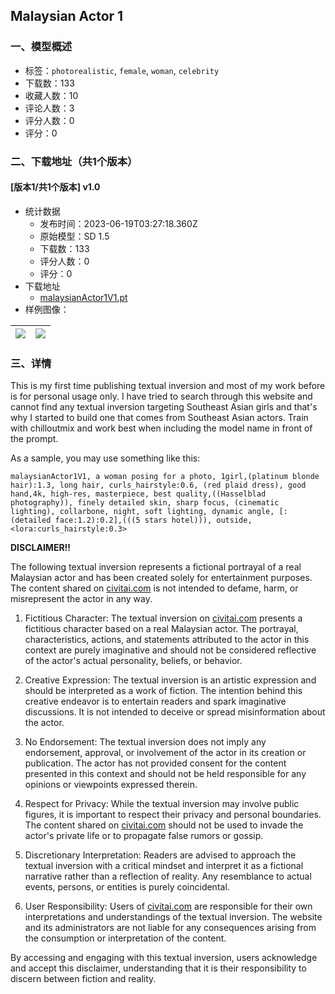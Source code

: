 ## Malaysian Actor 1
### 一、模型概述

- 标签：`photorealistic`, `female`, `woman`, `celebrity`
- 下载数：133
- 收藏人数：10
- 评论人数：3
- 评分人数：0
- 评分：0

### 二、下载地址（共1个版本）

#### [版本1/共1个版本] v1.0

- 统计数据
  - 发布时间：2023-06-19T03:27:18.360Z
  - 原始模型：SD 1.5
  - 下载数：133
  - 评分人数：0
  - 评分：0
- 下载地址
  - [malaysianActor1V1.pt](https://civitai.com/api/download/models/99171)
- 样例图像：

| <img src="https://image.civitai.com/xG1nkqKTMzGDvpLrqFT7WA/fea49693-2d89-4fc4-b529-79055635c0e0/width=450/1201732.jpeg" /> | <img src="https://image.civitai.com/xG1nkqKTMzGDvpLrqFT7WA/d992a069-f700-4c78-b466-246d2613a96c/width=450/1204736.jpeg" /> |
| ---- | ---- |


### 三、详情
<p>This is my first time publishing textual inversion and most of my work before is for personal usage only. I have tried to search through this website and cannot find any textual inversion targeting Southeast Asian girls and that's why I started to build one that comes from Southeast Asian actors. Train with chilloutmix and work best when including the model name in front of the prompt. </p><p>As a sample, you may use something like this:<br /></p><pre><code>malaysianActor1V1, a woman posing for a photo, 1girl,(platinum blonde hair):1.3, long hair, curls_hairstyle:0.6, (red plaid dress), good hand,4k, high-res, masterpiece, best quality,((Hasselblad photography)), finely detailed skin, sharp focus, (cinematic lighting), collarbone, night, soft lighting, dynamic angle, [:(detailed face:1.2):0.2],(((5 stars hotel))), outside, &lt;lora:curls_hairstyle:0.3&gt;</code></pre><p><strong>DISCLAIMER!!</strong></p><p>The following textual inversion represents a fictional portrayal of a real Malaysian actor and has been created solely for entertainment purposes. The content shared on <a target="_blank" rel="ugc" href="http://civitai.com">civitai.com</a> is not intended to defame, harm, or misrepresent the actor in any way.</p><ol><li><p>Fictitious Character: The textual inversion on <a target="_blank" rel="ugc" href="http://civitai.com">civitai.com</a> presents a fictitious character based on a real Malaysian actor. The portrayal, characteristics, actions, and statements attributed to the actor in this context are purely imaginative and should not be considered reflective of the actor's actual personality, beliefs, or behavior.</p></li><li><p>Creative Expression: The textual inversion is an artistic expression and should be interpreted as a work of fiction. The intention behind this creative endeavor is to entertain readers and spark imaginative discussions. It is not intended to deceive or spread misinformation about the actor.</p></li><li><p>No Endorsement: The textual inversion does not imply any endorsement, approval, or involvement of the actor in its creation or publication. The actor has not provided consent for the content presented in this context and should not be held responsible for any opinions or viewpoints expressed therein.</p></li><li><p>Respect for Privacy: While the textual inversion may involve public figures, it is important to respect their privacy and personal boundaries. The content shared on <a target="_blank" rel="ugc" href="http://civitai.com">civitai.com</a> should not be used to invade the actor's private life or to propagate false rumors or gossip.</p></li><li><p>Discretionary Interpretation: Readers are advised to approach the textual inversion with a critical mindset and interpret it as a fictional narrative rather than a reflection of reality. Any resemblance to actual events, persons, or entities is purely coincidental.</p></li><li><p>User Responsibility: Users of <a target="_blank" rel="ugc" href="http://civitai.com">civitai.com</a> are responsible for their own interpretations and understandings of the textual inversion. The website and its administrators are not liable for any consequences arising from the consumption or interpretation of the content.</p></li></ol><p>By accessing and engaging with this textual inversion, users acknowledge and accept this disclaimer, understanding that it is their responsibility to discern between fiction and reality.</p>